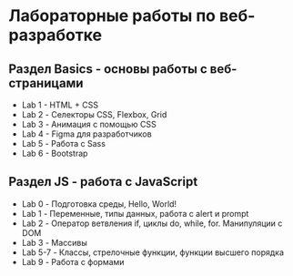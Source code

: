 # Лабораторные работы по веб-разработке

## Раздел Basics - основы работы с веб-страницами
* Lab 1 - HTML + CSS
* Lab 2 - Селекторы CSS, Flexbox, Grid
* Lab 3 - Анимация с помощью CSS
* Lab 4 - Figma для разработчиков
* Lab 5 - Работа с Sass
* Lab 6 - Bootstrap 
  
## Раздел JS - работа с JavaScript
* Lab 0 - Подготовка среды, Hello, World!
* Lab 1 - Переменные, типы данных, работа с alert и prompt
* Lab 2 - Оператор ветвления if, циклы do, while, for. Манипуляции с DOM
* Lab 3 - Массивы
* Lab 5-7 - Классы, стрелочные функции, функции высшего порядка
* Lab 9 - Работа с формами